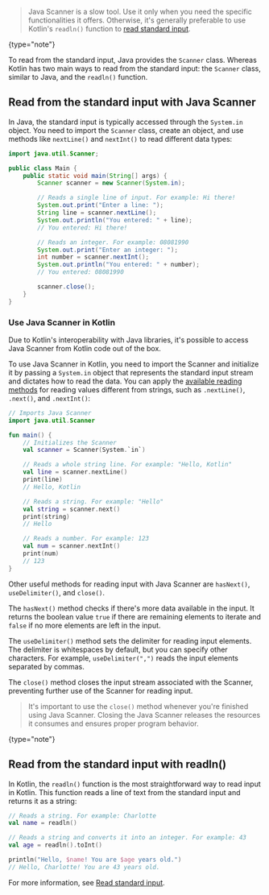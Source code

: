 [//]: # (title: Standard input)

> Java Scanner is a slow tool. Use it only when you need the specific functionalities it offers.
> Otherwise, it's generally preferable to use Kotlin's `readln()` function to [read standard input](basic-syntax.md#read-from-the-standard-input).
>
{type="note"}

To read from the standard input, Java provides the `Scanner` class. Whereas Kotlin has two main ways to read from the standard input: 
the `Scanner` class, similar to Java, and the `readln()` function.

## Read from the standard input with Java Scanner

In Java, the standard input is typically accessed through the `System.in` object. You need to import the `Scanner` class, 
create an object, and use methods like `nextLine()` and `nextInt()` to read different data types:

```Java
import java.util.Scanner;

public class Main {
    public static void main(String[] args) {
        Scanner scanner = new Scanner(System.in);

        // Reads a single line of input. For example: Hi there!
        System.out.print("Enter a line: ");
        String line = scanner.nextLine();
        System.out.println("You entered: " + line);
        // You entered: Hi there!

        // Reads an integer. For example: 08081990
        System.out.print("Enter an integer: ");
        int number = scanner.nextInt();
        System.out.println("You entered: " + number);
        // You entered: 08081990

        scanner.close();
    }
}
```

### Use Java Scanner in Kotlin

Due to Kotlin's interoperability with Java libraries,
it's possible to access Java Scanner from Kotlin code out of the box.

To use Java Scanner in Kotlin, you need to import the Scanner and initialize it by passing a `System.in` object that represents the standard input stream and dictates how to read the data.
You can apply the [available reading methods](https://docs.oracle.com/javase/8/docs/api/java/util/Scanner.html) for reading values different from strings,
such as `.nextLine()`, `.next()`, and `.nextInt()`:

```Kotlin
// Imports Java Scanner
import java.util.Scanner

fun main() {
    // Initializes the Scanner
    val scanner = Scanner(System.`in`)

    // Reads a whole string line. For example: "Hello, Kotlin"
    val line = scanner.nextLine()
    print(line)
    // Hello, Kotlin

    // Reads a string. For example: "Hello"
    val string = scanner.next()
    print(string)
    // Hello

    // Reads a number. For example: 123
    val num = scanner.nextInt()
    print(num)
    // 123
}
```

Other useful methods for reading input with Java Scanner are `hasNext()`, `useDelimiter()`, and `close()`. 

The `hasNext()`
method checks if there's more data available in the input. It returns the boolean value `true` if there are remaining elements to iterate and `false` if no more elements are left in the input.

The `useDelimiter()` method sets the delimiter for reading input elements. The delimiter is whitespaces by default, but you can specify other characters. 
For example, `useDelimiter(",")` reads the input elements separated by commas. 

The `close()` method closes the input stream associated with the Scanner, preventing further use of the Scanner for reading input.

> It's important to use the `close()` method whenever you're finished using Java Scanner. Closing the Java Scanner
> releases the resources it consumes and ensures proper program behavior.
>
{type="note"}

## Read from the standard input with readln()

In Kotlin, the `readln()` function is the most straightforward way to read input in Kotlin. This function reads a line 
of text from the standard input and returns it as a string:

```Kotlin
// Reads a string. For example: Charlotte
val name = readln()

// Reads a string and converts it into an integer. For example: 43
val age = readln().toInt()

println("Hello, $name! You are $age years old.")
// Hello, Charlotte! You are 43 years old.
```

For more information, see [Read standard input](read-standard-input.md).